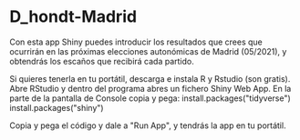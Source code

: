 # D_hondt-Madrid
Con esta app Shiny puedes introducir los resultados que crees que ocurrirán en las próximas elecciones autonómicas de Madrid (05/2021), y obtendrás los escaños que recibirá cada partido.

Si quieres tenerla en tu portátil, descarga e instala R y Rstudio (son gratis). Abre RStudio y dentro del programa abres un fichero Shiny Web App. En la parte de la pantalla de Console copia y pega:
install.packages("tidyverse")
install.packages("shiny")

Copia y pega el código y dale a "Run App", y tendrás la app en tu portátil.
